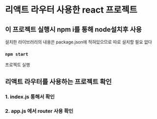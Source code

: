 # 리액트 라우터 사용한 react 프로젝트

## 이 프로젝트 실행시 npm i를 통해 node설치후 사용

설치한 라이브러리의 내용은 package.json에 적혀있으므로
따로 설치할 필요 없다

### `npm start`

프로젝트 실행

## 리액트 라우터를 사용하는 프로젝트 확인

### 1. index.js 통해서 <BrouserRouter>확인

### 2. app.js 에서 router 사용 확인
